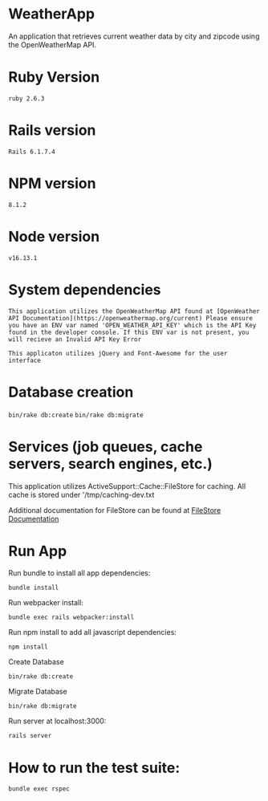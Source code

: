 # WeatherApp

An application that retrieves current weather data by city and zipcode using the OpenWeatherMap API.

# Ruby Version
  `ruby 2.6.3`

# Rails version
  `Rails 6.1.7.4`

# NPM version
  `8.1.2`

# Node version
  `v16.13.1`

# System dependencies

  `This application utilizes the OpenWeatherMap API found at [OpenWeather API Documentation](https://openweathermap.org/current) Please ensure you have an ENV var named 'OPEN_WEATHER_API_KEY' which is the API Key found in the developer console. If this ENV var is not present, you will recieve an Invalid API Key Error`

  `This applicaton utilizes jQuery and Font-Awesome for the user interface`
  
# Database creation

  `bin/rake db:create`
  `bin/rake db:migrate`

# Services (job queues, cache servers, search engines, etc.)
  This application utilizes ActiveSupport::Cache::FileStore for caching. All cache is stored under '/tmp/caching-dev.txt

  Additional documentation for FileStore can be found at [FileStore Documentation](https://api.rubyonrails.org/classes/ActiveSupport/Cache/FileStore.html)

# Run App
  Run bundle to install all app dependencies:

  `bundle install`

  Run webpacker install:

  `bundle exec rails webpacker:install`

  Run npm install to add all javascript dependencies:

  `npm install`

  Create Database

  `bin/rake db:create`

  Migrate Database

  `bin/rake db:migrate`

  Run server at localhost:3000:

  `rails server`

# How to run the test suite:

  `bundle exec rspec`

